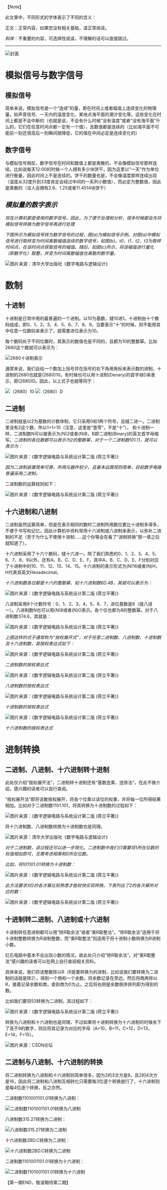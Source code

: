 【Note】

此文章中，不同形式的字体表示了不同的含义：

正文：正常内容，如果您没有相关基础，请正常阅读。

*斜体*：不重要的内容，可选择性阅读，不理解的话可以直接跳过。

***

![封面](https://github.com/yuhan2680/RedstoneDigitalTutorial/blob/main/%EF%BC%88%E4%B8%80%EF%BC%89%E5%B0%81%E9%9D%A2.png "封面")
 
# 模拟信号与数字信号

## 模拟信号

简单来说，模拟信号是一个“连续”的量，即在时间上或者幅值上连续变化的物理量。如声音信号、一天内的温度变化、某地点海平面的潮汐变化等。这些变化在时间上都是不会中断的（也就是说，不会有什么时候“没有温度”或者“没有海平面”什么的，它们在任意时间点都一定有一个值），且数值都是连续的（比如海平面不可能前一刻还很高后一刻瞬间就降低，它的值在中间必定是连续变化的）

## 数字信号

与模拟信号相反，数字信号在时间和数值上都是离散的，不会像模拟信号那样连续。比如说每天12:00的时候一个人拥有多少块饼干，因为这里以“一天”作为单位进行衡量，因此时间上不是连续的。饼干的数量也是，不会像温度那样连续出现（温度从32度升到33度肯定会经过中间的一系列小数值），而必定为整数值，因此是离散的（没人会拥有2.6、1.25或者11.4514块饼干）

## *模拟量的数字表示*

*现在计算机都是使用的数字信号。因此，为了便于处理和分析，很多时候都会先将模拟信号转换为数字信号再进行处理*

*下图所示为模拟信号转为数字信号的过程，图(a)为模拟信号示例。对图(a)中模拟信号进行取样变为时间离散幅值连续的数字信号，如图(b)。t0、t1、t2、t3为取样时间点，在该时间点获取信号的幅值。随后，如图(c)所示，将该幅值进行量化（即数字化）取整，并变为时间离散幅值也离散的数字量。*

![图片来源：清华大学出版社《数字电路与逻辑设计》](https://github.com/yuhan2680/RedstoneDigitalTutorial/new/main/%EF%BC%88%E4%B8%80%EF%BC%89%E5%9B%BE%E7%89%87/%E6%A8%A1%E6%8B%9F%E4%BF%A1%E5%8F%B7%E7%9A%84%E6%95%B0%E5%AD%97%E8%A1%A8%E7%A4%BA.jpg "模拟信号的数字表示")

# 数制

## 十进制

十进制是日常中用的最普遍的一个进制。以10为基数，缝10进1。十进制由十个数码组成，即0、1、2、3、4、5、6、7、8、9。当要表示“十”的时候，则不能用其中任意一位数码来表示了，就需要进位表示为10。

每个数码处于不同位置时，其表示的数值也是不同的，且都为10的整数幂。比如2680这个数就可以表示为：
 
![2680十进制表示](https://github.com/yuhan2680/RedstoneDigitalTutorial/blob/main/%EF%BC%88%E4%B8%80%EF%BC%89%E5%9B%BE%E7%89%87/2680%E5%8D%81%E8%BF%9B%E5%88%B6%E8%A1%A8%E7%A4%BA.png "2680十进制表示")

通常来说，我们会给一个数加上括号并在括号的右下角用角标来表示数的进制，十进制的2680也就是(2680)10。有时候也可以用十进制(Denary)的首字母D来表示，即(2680)D。因此，以上式子也就等同于：

![（2680）10](https://github.com/yuhan2680/RedstoneDigitalTutorial/blob/main/%EF%BC%88%E4%B8%80%EF%BC%89%E5%9B%BE%E7%89%87/%EF%BC%882680%EF%BC%8910.png "（2680）10")
![（2680）D](https://github.com/yuhan2680/RedstoneDigitalTutorial/blob/main/%EF%BC%88%E4%B8%80%EF%BC%89%E5%9B%BE%E7%89%87/%EF%BC%882680%EF%BC%89D.png "（2680）D")
 
## 二进制

二进制就是以2为基数的计数体制，它只采用0和1两个符号，且缝二进一。二进制里没有2这个数，所以1+1=10（注意，这里是“壹零”，不是“十”）。
和十进制一样，二进制数N可以被表示为(N)2或者(N)B，B即二进制(Binary)的英文首字母缩写。*二进制的各位数都可以表示为2的整数幂，对于一个二进制数101.11，就可以表示为：*

![图片来源：《数字逻辑电路与系统设计第二版 (蒋立平著)》](https://github.com/yuhan2680/RedstoneDigitalTutorial/blob/main/%EF%BC%88%E4%B8%80%EF%BC%89%E5%9B%BE%E7%89%87/%E4%BA%8C%E8%BF%9B%E5%88%B6%E6%95%B0101.11%E7%9A%84%E8%A1%A8%E7%A4%BA.png "图片title")

*因为二进制装置简单可靠，所用元器件较少，且基本运算规则简单，目前数字电路普遍采用二进制。*

二进制数的运算规则如下：

![图片来源：《数字逻辑电路与系统设计第二版 (蒋立平著)》](https://github.com/yuhan2680/RedstoneDigitalTutorial/blob/main/%EF%BC%88%E4%B8%80%EF%BC%89%E5%9B%BE%E7%89%87/%E4%BA%8C%E8%BF%9B%E5%88%B6%E7%9A%84%E8%BF%90%E7%AE%97%E8%A7%84%E5%88%99.png "二进制数的运算规则")

## 十六进制和八进制

二进制虽然运算简单，但是在表示相同的数时二进制所用数位要比十进制多得多，不便于书写和记忆。因此计算机中资料常用十六进制或八进制来表示，以弥补二进制的不足（至于为什么不使用十进制……这个你等会在看了“进制转换”那一章之后就知道了）。

十六进制采用了十六个数码，缝十六进一。除了我们熟悉的0、1、2、3、4、5、6、7、8、9以外，还有A、B、C、D、E、F。其中A、B、C、D、E、F分别对应了十进制中的10、11、12、13、14、15。十六进制的表示形式为(N)16或者(N)H，H代表其英文Hexadecimal。

*十六进制数各位都是十六的整数幂，如十六进制数6D.4B，其就可以表示为：*

![图片来源：《数字逻辑电路与系统设计第二版 (蒋立平著)》](https://github.com/yuhan2680/RedstoneDigitalTutorial/blob/main/%EF%BC%88%E4%B8%80%EF%BC%89%E5%9B%BE%E7%89%87/6D.4B%E7%9A%84%E8%A1%A8%E7%A4%BA.png "6D.4B的表示")

八进制采用8个计数符号：0、1、2、3、4、5、6、7，进位基数是8（缝八进一）。八进制数N也可以用(N)8或者(N)O表示。各个位也都为8的整数幂。对于八进制数374.6，其就是：

![图片来源：《数字逻辑电路与系统设计第二版 (蒋立平著)》](https://github.com/yuhan2680/RedstoneDigitalTutorial/blob/main/%EF%BC%88%E4%B8%80%EF%BC%89%E5%9B%BE%E7%89%87/374.6%E7%9A%84%E5%85%AB%E8%BF%9B%E5%88%B6%E8%A1%A8%E7%A4%BA.png "374.6的八进制表示")

*上图这样的式子通常称为“按权展开式”，对于任意二进制数、八进制数、十进制数及十六进制数，其按权表达式如下：*

![图片来源：《数字逻辑电路与系统设计第二版 (蒋立平著)》](https://github.com/yuhan2680/RedstoneDigitalTutorial/blob/main/%EF%BC%88%E4%B8%80%EF%BC%89%E5%9B%BE%E7%89%87/%E4%BA%8C%E8%BF%9B%E5%88%B6%E6%95%B0%E7%9A%84%E6%8C%89%E6%9D%83%E8%A1%A8%E8%BE%BE%E5%BC%8F.png "二进制数的按权表达式")

*二进制数的按权表达式*

![图片来源：《数字逻辑电路与系统设计第二版 (蒋立平著)》](https://github.com/yuhan2680/RedstoneDigitalTutorial/blob/main/%EF%BC%88%E4%B8%80%EF%BC%89%E5%9B%BE%E7%89%87/%E5%85%AB%E8%BF%9B%E5%88%B6%E6%95%B0%E7%9A%84%E6%8C%89%E6%9D%83%E8%A1%A8%E8%BE%BE%E5%BC%8F.png "八进制数的按权表达式")
 
*八进制数的按权表达式*

![图片来源：《数字逻辑电路与系统设计第二版 (蒋立平著)》](https://github.com/yuhan2680/RedstoneDigitalTutorial/blob/main/%EF%BC%88%E4%B8%80%EF%BC%89%E5%9B%BE%E7%89%87/%E5%8D%81%E8%BF%9B%E5%88%B6%E6%95%B0%E7%9A%84%E6%8C%89%E6%9D%83%E8%A1%A8%E8%BE%BE%E5%BC%8F.png "十进制数的按权表达式")
 
*十进制数的按权表达式*

![图片来源：《数字逻辑电路与系统设计第二版 (蒋立平著)》](https://github.com/yuhan2680/RedstoneDigitalTutorial/blob/main/%EF%BC%88%E4%B8%80%EF%BC%89%E5%9B%BE%E7%89%87/%E5%8D%81%E5%85%AD%E8%BF%9B%E5%88%B6%E6%95%B0%E7%9A%84%E6%8C%89%E6%9D%83%E8%A1%A8%E8%BE%BE%E5%BC%8F.png "十六进制数的按权表达式")
 
*十六进制数的按权表达式*

# 进制转换

## 二进制、八进制、十六进制转十进制

此处仅介绍“按权展开法”，二进制转十进制还有“基数连乘、连除法”，在此不做介绍，感兴趣的读者可以自行查阅。

“按权展开法”即将该数按权展开，将各个位乘以该位的权重，并将每一位所得结果相加。比如对于二进制数1101.101，将其转换为十进制数的过程如下：

![图片来源：《数字逻辑电路与系统设计第二版 (蒋立平著)》](https://github.com/yuhan2680/RedstoneDigitalTutorial/new/main/%EF%BC%88%E4%B8%80%EF%BC%89%E5%9B%BE%E7%89%87/1101.101%E8%BD%AC%E6%8D%A2%E4%B8%BA%E5%8D%81%E8%BF%9B%E5%88%B6%E7%9A%84%E8%BF%87%E7%A8%8B.png "1101.101")

将十六进制数、八进制数转换为十进制数也是同理。

![图片来源：清华大学出版社《数字电路与逻辑设计》](https://github.com/yuhan2680/RedstoneDigitalTutorial/new/main/%EF%BC%88%E4%B8%80%EF%BC%89%E5%9B%BE%E7%89%87/%E4%B8%8D%E5%90%8C%E8%BF%9B%E5%88%B6%E8%BD%AC%E6%8D%A2%E4%B8%BA%E5%8D%81%E8%BF%9B%E5%88%B6%E6%95%B0%E7%A4%BA%E4%BE%8B.jpg "不同进制转换为十进制数示例")

*对于二进制数，该过程还可以进一步简化。二进制数中我们只需要将1所在位数的权值相加即可，无需考虑相乘和0所在位数。*

*比如，将101101.01转换为十进制数：*

![图片来源：《数字逻辑电路与系统设计第二版 (蒋立平著)》](https://github.com/yuhan2680/RedstoneDigitalTutorial/new/main/%EF%BC%88%E4%B8%80%EF%BC%89%E5%9B%BE%E7%89%87/101101.01%E8%BD%AC%E6%8D%A2%E4%B8%BA%E5%8D%81%E8%BF%9B%E5%88%B6.png "101101.01转换为十进制")

*此方法要求对2的各次幂比较熟悉才能较快实现转换。下表列出了2的各次幂所对应的数：*

![图片来源：《数字逻辑电路与系统设计第二版 (蒋立平著)》](https://github.com/yuhan2680/RedstoneDigitalTutorial/new/main/%EF%BC%88%E4%B8%80%EF%BC%89%E5%9B%BE%E7%89%87/2%E7%9A%84%E5%90%84%E6%AC%A1%E5%B9%82%E6%89%80%E5%AF%B9%E5%BA%94%E7%9A%84%E6%95%B0.png "2的各次幂所对应的数")

## 十进制转二进制、八进制或十六进制

十进制转任意进制都可以用“除R取余法”或者“乘R取整法”。“除R取余法”适用于将十进制整数转换为R进制整数，而“乘R取整法”则适用于将十进制小数转换为R进制小数。

红石电路中基本不会出现小数的情况，故此处只介绍“除R取余法”。对“乘R取整法”感兴趣的读者可以在网上自行查阅相关资料。

具体来说，我们将该整数除以R（R是要转换为的进制，比如说我们要转换为二进制的话就是除2），得到一个商和一个余数。将余数记录在旁边，然后将商再除以R，接着记录余数和商，直到商为0为止。之后将右侧是余数倒序排列即为得到的数。

比如我们要将53转换为二进制，其过程如下：

![图片来源：《数字逻辑电路与系统设计第二版 (蒋立平著)》](https://github.com/yuhan2680/RedstoneDigitalTutorial/new/main/%EF%BC%88%E4%B8%80%EF%BC%89%E5%9B%BE%E7%89%87/%E5%B0%8653%E8%BD%AC%E6%8D%A2%E4%B8%BA%E4%BA%8C%E8%BF%9B%E5%88%B6.png "53转换为二进制")

转换为八进制和十六进制也是同理，不过如果将十进制转换为十六进制的时候余下了高于9的数字，则应将其记录为对应的字母（A=10，B=11，C=12，D=13，E=14，F=15）。

![图片来源：CSDN论坛](https://github.com/yuhan2680/RedstoneDigitalTutorial/new/main/%EF%BC%88%E4%B8%80%EF%BC%89%E5%9B%BE%E7%89%87/%E5%8D%81%E8%BF%9B%E5%88%B6%E8%BD%AC%E5%85%AB%E8%BF%9B%E5%88%B6%E5%8F%8A%E5%8D%81%E5%85%AD%E8%BF%9B%E5%88%B6.png "十进制转换为八进制和十六进制")

## 二进制与八进制、十六进制的转换

将二进制转换为八进制和十六进制则简单很多，因为2的3次方是8，且2的4次方是16，因此将二进制和八进制互相转化只需要每3位逐个转换就行了，十六进制则是每4位逐个转换，反之亦然。

二进制数1101001101.01转换为八进制：

![二进制数1101001101.01转换为八进制](https://github.com/yuhan2680/RedstoneDigitalTutorial/new/main/%EF%BC%88%E4%B8%80%EF%BC%89%E5%9B%BE%E7%89%87/%E4%BA%8C%E8%BF%9B%E5%88%B61101001101.01%E8%BD%AC%E6%8D%A2%E4%B8%BA%E5%85%AB%E8%BF%9B%E5%88%B6.jpg)
 
八进制数315.27转换为二进制：

![八进制数315.27转换为二进制](https://github.com/yuhan2680/RedstoneDigitalTutorial/new/main/%EF%BC%88%E4%B8%80%EF%BC%89%E5%9B%BE%E7%89%87/%E5%85%AB%E8%BF%9B%E5%88%B6315.27%E8%BD%AC%E6%8D%A2%E4%B8%BA%E4%BA%8C%E8%BF%9B%E5%88%B6.jpg)
 
十六进制数2BD.C转换为二进制：

![十六进制数2BD.C转换为二进制](https://github.com/yuhan2680/RedstoneDigitalTutorial/new/main/%EF%BC%88%E4%B8%80%EF%BC%89%E5%9B%BE%E7%89%87/%E5%8D%81%E5%85%AD%E8%BF%9B%E5%88%B62BD.C%E8%BD%AC%E6%8D%A2%E4%B8%BA%E4%BA%8C%E8%BF%9B%E5%88%B6.jpg)
 
二进制数1101001101.01转换为十六进制：

![二进制数1101001101.01转换为十六进制](https://github.com/yuhan2680/RedstoneDigitalTutorial/new/main/%EF%BC%88%E4%B8%80%EF%BC%89%E5%9B%BE%E7%89%87/%E4%BA%8C%E8%BF%9B%E5%88%B61101001101.01%E8%BD%AC%E6%8D%A2%E4%B8%BA%E5%8D%81%E5%85%AD%E8%BF%9B%E5%88%B6.jpg)

【第一期END，敬请期待第二期】

